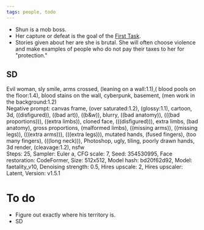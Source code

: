 ```yaml
---
tags: people, todo
---
```

* Shun is a mob boss.
* Her capture or defeat is the goal of the [First Task](First_task).
* Stories given about her are she is brutal. She will often choose violence and make examples of people who do not pay their taxes to her for "protection."

## SD
Evil woman, sly smile, arms crossed, (leaning on a wall:1.1),( blood pools on the floor:1.4), blood stains on the wall, cyberpunk, basement, (men work in the background:1.2)  
Negative prompt: canvas frame, (over saturated:1.2), (glossy:1.1), cartoon, 3d, ((disfigured)), ((bad art)), ((b&w)), blurry, ((bad anatomy)), (((bad proportions))), ((extra limbs)), cloned face, (((disfigured))), extra limbs, (bad anatomy), gross proportions, (malformed limbs), ((missing arms)), ((missing legs)), (((extra arms))), (((extra legs))), mutated hands, (fused fingers), (too many fingers), (((long neck))), Photoshop, ugly, tiling, poorly drawn hands, 3d render, (cleavage:1.2), nsfw  
Steps: 25, Sampler: Euler a, CFG scale: 7, Seed: 354530995, Face restoration: CodeFormer, Size: 512x512, Model hash: bd20f62d92, Model: faetality_v10, Denoising strength: 0.5, Hires upscale: 2, Hires upscaler: Latent, Version: v1.5.1

# To do
* Figure out exactly where his territory is.
* SD